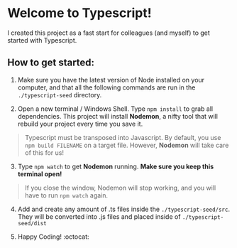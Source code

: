 # Welcome to Typescript!
I created this project as a fast start for colleagues (and myself) to get started with Typescript.

## How to get started:

1. Make sure you have the latest version of Node installed on your computer, and that all the following commands are run in the `./typescript-seed` directory.

2. Open a new terminal / Windows Shell. Type `npm install` to grab all dependencies. This project will install **Nodemon**, a nifty tool that will rebuild your project every time you save it.
>Typescript must be transposed into Javascript. By default, you use `npm build FILENAME` on a target file. However, **Nodemon** will take care of this for us!

3. Type `npm watch` to get **Nodemon** running. **Make sure you keep this terminal open!** 
>If you close the window, Nodemon will stop working, and you will have to run `npm watch` again.

4. Add and create any amount of .ts files inside the `./typescript-seed/src`. They will be converted into .js files and placed inside of `./typescript-seed/dist`

5. Happy Coding! :octocat:

